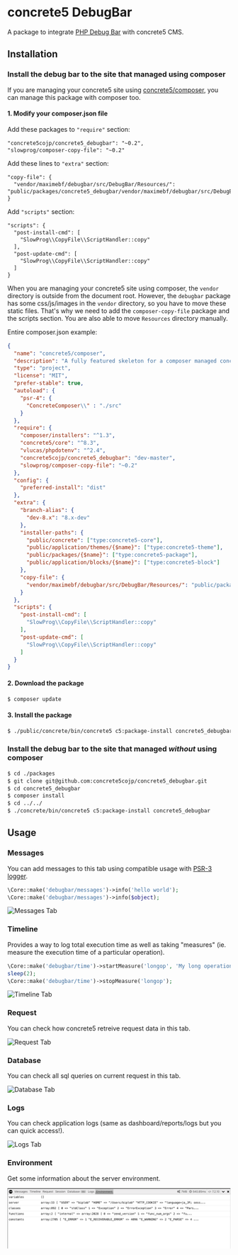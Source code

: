 # concrete5 DebugBar

A package to integrate [PHP Debug Bar](http://phpdebugbar.com/) with concrete5 CMS.

## Installation

### Install the debug bar to the site that managed using composer

If you are managing your concrete5 site using [concrete5/composer](https://github.com/concrete5/composer), you can manage this package with composer too.

#### 1. Modify your composer.json file

Add these packages to `"require"` section:

```
"concrete5cojp/concrete5_debugbar": "~0.2",
"slowprog/composer-copy-file": "~0.2"
```

Add these lines to `"extra"` section:

```
"copy-file": {
  "vendor/maximebf/debugbar/src/DebugBar/Resources/": "public/packages/concrete5_debugbar/vendor/maximebf/debugbar/src/DebugBar/Resources/"
}
```

Add `"scripts"` section:

```
"scripts": {
  "post-install-cmd": [
    "SlowProg\\CopyFile\\ScriptHandler::copy"
  ],
  "post-update-cmd": [
    "SlowProg\\CopyFile\\ScriptHandler::copy"
  ]
}
```

When you are managing your concrete5 site using composer, the `vendor` directory is outside from the document root.
However, the `debugbar` package has some css/js/images in the `vendor` directory, so you have to move these static files.
That's why we need to add the `composer-copy-file` package and the scripts section.
You are also able to move `Resources` directory manually.

Entire composer.json example:

```json
{
  "name": "concrete5/composer",
  "description": "A fully featured skeleton for a composer managed concrete5 site",
  "type": "project",
  "license": "MIT",
  "prefer-stable": true,
  "autoload": {
    "psr-4": {
      "ConcreteComposer\\" : "./src"
    }
  },
  "require": {
    "composer/installers": "^1.3",
    "concrete5/core": "^8.3",
    "vlucas/phpdotenv": "^2.4",
    "concrete5cojp/concrete5_debugbar": "dev-master",
    "slowprog/composer-copy-file": "~0.2"
  },
  "config": {
    "preferred-install": "dist"
  },
  "extra": {
    "branch-alias": {
      "dev-8.x": "8.x-dev"
    },
    "installer-paths": {
      "public/concrete": ["type:concrete5-core"],
      "public/application/themes/{$name}": ["type:concrete5-theme"],
      "public/packages/{$name}": ["type:concrete5-package"],
      "public/application/blocks/{$name}": ["type:concrete5-block"]
    },
    "copy-file": {
      "vendor/maximebf/debugbar/src/DebugBar/Resources/": "public/packages/concrete5_debugbar/vendor/maximebf/debugbar/src/DebugBar/Resources/"
    }
  },
  "scripts": {
    "post-install-cmd": [
      "SlowProg\\CopyFile\\ScriptHandler::copy"
    ],
    "post-update-cmd": [
      "SlowProg\\CopyFile\\ScriptHandler::copy"
    ]
  }
}
```

#### 2. Download the package

```bash
$ composer update
```

#### 3. Install the package

```bash
$ ./public/concrete/bin/concrete5 c5:package-install concrete5_debugbar
```

### Install the debug bar to the site that managed *without* using composer

```bash
$ cd ./packages
$ git clone git@github.com:concrete5cojp/concrete5_debugbar.git
$ cd concrete5_debugbar
$ composer install
$ cd ../../
$ ./concrete/bin/concrete5 c5:package-install concrete5_debugbar
```

## Usage

### Messages

You can add messages to this tab using compatible usage with [PSR-3 logger](https://github.com/php-fig/fig-standards/blob/master/accepted/PSR-3-logger-interface.md).

```php
\Core::make('debugbar/messages')->info('hello world');
\Core::make('debugbar/messages')->info($object);
```

![Messages Tab](https://raw.githubusercontent.com/hissy/concrete5-debugbar/master/screenshots/messages.png)

### Timeline

Provides a way to log total execution time as well as taking "measures" (ie. measure the execution time of a particular operation).

```php
\Core::make('debugbar/time')->startMeasure('longop', 'My long operation');
sleep(2);
\Core::make('debugbar/time')->stopMeasure('longop');
```

![Timeline Tab](https://raw.githubusercontent.com/hissy/concrete5-debugbar/master/screenshots/time.png)

### Request

You can check how concrete5 retreive request data in this tab.

![Request Tab](https://raw.githubusercontent.com/hissy/concrete5-debugbar/master/screenshots/request.png)

### Database

You can check all sql queries on current request in this tab.

![Database Tab](https://raw.githubusercontent.com/hissy/concrete5-debugbar/master/screenshots/database.png)

### Logs

You can check application logs (same as dashboard/reports/logs but you can quick access!).

![Logs Tab](https://raw.githubusercontent.com/hissy/concrete5-debugbar/master/screenshots/logs.png)


### Environment

Get some information about the server environment.

![Environment Tab](screenshots/environment.png)
